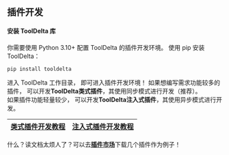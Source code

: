 ## 插件开发

#### 安装 ToolDelta 库

你需要使用 Python 3.10+ 配置 ToolDelta 的插件开发环境。
使用 pip 安装 ToolDelta：
```sh
pip install tooldelta
```

进入 ToolDelta 工作目录， 即可进入插件开发环境！
如果想编写需求功能较多的插件， 可以开发**ToolDelta类式插件**，其使用同步模式进行开发（推荐）。  
如果插件功能轻量较少， 可以开发**ToolDelta注入式插件**，其使用异步模式进行开发。  

| [类式插件开发教程](./class-plugin/创建插件) | [注入式插件开发教程](./injected-plugin/编写教程) |
| -- | -- |

什么？读文档太烦人了？可以去[**插件市场**](/use/plugin_market)下载几个插件作为例子！